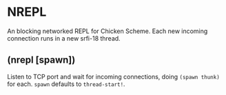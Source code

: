 # NREPL

An blocking networked REPL for Chicken Scheme. Each new incoming
connection runs in a new srfi-18 thread.

## (nrepl <port> [spawn])

Listen to TCP port <port> and wait for incoming connections, doing
`(spawn thunk)` for each. `spawn` defaults to `thread-start!`.
